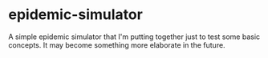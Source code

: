 # epidemic-simulator
 A simple epidemic simulator that I'm putting together just to test some basic concepts. It may become something more elaborate in the future.
